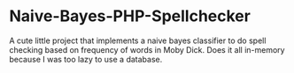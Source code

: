 Naive-Bayes-PHP-Spellchecker
============================

A cute little project that implements a naive bayes classifier to do spell checking based on frequency of words in Moby Dick. Does it all in-memory because I was too lazy to use a database.